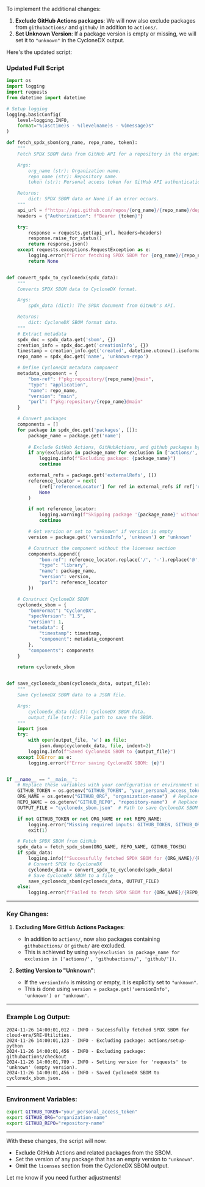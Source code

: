 To implement the additional changes:
1. **Exclude GitHub Actions packages**: We will now also exclude packages from `githubactions/` and `github/` in addition to `actions/`.
2. **Set Unknown Version**: If a package version is empty or missing, we will set it to `"unknown"` in the CycloneDX output.

Here's the updated script:

### Updated Full Script

```python
import os
import logging
import requests
from datetime import datetime

# Setup logging
logging.basicConfig(
    level=logging.INFO,
    format="%(asctime)s - %(levelname)s - %(message)s"
)

def fetch_spdx_sbom(org_name, repo_name, token):
    """
    Fetch SPDX SBOM data from GitHub API for a repository in the organization.

    Args:
        org_name (str): Organization name.
        repo_name (str): Repository name.
        token (str): Personal access token for GitHub API authentication.

    Returns:
        dict: SPDX SBOM data or None if an error occurs.
    """
    api_url = f"https://api.github.com/repos/{org_name}/{repo_name}/dependency-graph/sbom"
    headers = {"Authorization": f"Bearer {token}"}

    try:
        response = requests.get(api_url, headers=headers)
        response.raise_for_status()
        return response.json()
    except requests.exceptions.RequestException as e:
        logging.error(f"Error fetching SPDX SBOM for {org_name}/{repo_name}: {e}")
        return None


def convert_spdx_to_cyclonedx(spdx_data):
    """
    Converts SPDX SBOM data to CycloneDX format.

    Args:
        spdx_data (dict): The SPDX document from GitHub's API.

    Returns:
        dict: CycloneDX SBOM format data.
    """
    # Extract metadata
    spdx_doc = spdx_data.get('sbom', {})
    creation_info = spdx_doc.get('creationInfo', {})
    timestamp = creation_info.get('created', datetime.utcnow().isoformat())
    repo_name = spdx_doc.get('name', 'unknown-repo')

    # Define CycloneDX metadata component
    metadata_component = {
        "bom-ref": f"pkg:repository/{repo_name}@main",
        "type": "application",
        "name": repo_name,
        "version": "main",
        "purl": f"pkg:repository/{repo_name}@main"
    }

    # Convert packages
    components = []
    for package in spdx_doc.get('packages', []):
        package_name = package.get('name')
        
        # Exclude GitHub Actions, GitHubActions, and github packages by name
        if any(exclusion in package_name for exclusion in ['actions/', 'githubactions/', 'github/']):
            logging.info(f"Excluding package: {package_name}")
            continue

        external_refs = package.get('externalRefs', [])
        reference_locator = next(
            (ref['referenceLocator'] for ref in external_refs if ref['referenceType'] == 'purl'), 
            None
        )

        if not reference_locator:
            logging.warning(f"Skipping package '{package_name}' without a referenceLocator.")
            continue

        # Get version or set to "unknown" if version is empty
        version = package.get('versionInfo', 'unknown') or 'unknown'

        # Construct the component without the licenses section
        components.append({
            "bom-ref": reference_locator.replace('/', '-').replace('@', '-'),
            "type": "library",
            "name": package_name,
            "version": version,
            "purl": reference_locator
        })

    # Construct CycloneDX SBOM
    cyclonedx_sbom = {
        "bomFormat": "CycloneDX",
        "specVersion": "1.5",
        "version": 1,
        "metadata": {
            "timestamp": timestamp,
            "component": metadata_component
        },
        "components": components
    }

    return cyclonedx_sbom


def save_cyclonedx_sbom(cyclonedx_data, output_file):
    """
    Save CycloneDX SBOM data to a JSON file.

    Args:
        cyclonedx_data (dict): CycloneDX SBOM data.
        output_file (str): File path to save the SBOM.
    """
    import json
    try:
        with open(output_file, 'w') as file:
            json.dump(cyclonedx_data, file, indent=2)
        logging.info(f"Saved CycloneDX SBOM to {output_file}")
    except IOError as e:
        logging.error(f"Error saving CycloneDX SBOM: {e}")


if __name__ == "__main__":
    # Replace these variables with your configuration or environment variables
    GITHUB_TOKEN = os.getenv("GITHUB_TOKEN", "your_personal_access_token")  # Add GitHub token here or set as env variable
    ORG_NAME = os.getenv("GITHUB_ORG", "organization-name")  # Replace with the org name
    REPO_NAME = os.getenv("GITHUB_REPO", "repository-name")  # Replace with repo name within org
    OUTPUT_FILE = "cyclonedx_sbom.json"  # Path to save CycloneDX SBOM

    if not GITHUB_TOKEN or not ORG_NAME or not REPO_NAME:
        logging.error("Missing required inputs: GITHUB_TOKEN, GITHUB_ORG, or GITHUB_REPO.")
        exit(1)

    # Fetch SPDX SBOM from GitHub
    spdx_data = fetch_spdx_sbom(ORG_NAME, REPO_NAME, GITHUB_TOKEN)
    if spdx_data:
        logging.info(f"Successfully fetched SPDX SBOM for {ORG_NAME}/{REPO_NAME}.")
        # Convert SPDX to CycloneDX
        cyclonedx_data = convert_spdx_to_cyclonedx(spdx_data)
        # Save CycloneDX SBOM to a file
        save_cyclonedx_sbom(cyclonedx_data, OUTPUT_FILE)
    else:
        logging.error(f"Failed to fetch SPDX SBOM for {ORG_NAME}/{REPO_NAME}.")
```

---

### Key Changes:
1. **Excluding More GitHub Actions Packages**: 
   - In addition to `actions/`, now also packages containing `githubactions/` or `github/` are excluded. 
   - This is achieved by using `any(exclusion in package_name for exclusion in ['actions/', 'githubactions/', 'github/'])`.

2. **Setting Version to "Unknown"**: 
   - If the `versionInfo` is missing or empty, it is explicitly set to `"unknown"`. 
   - This is done using `version = package.get('versionInfo', 'unknown') or 'unknown'`.

---

### Example Log Output:

```plaintext
2024-11-26 14:00:01,012 - INFO - Successfully fetched SPDX SBOM for cloud-era/SRE-Utilities.
2024-11-26 14:00:01,123 - INFO - Excluding package: actions/setup-python
2024-11-26 14:00:01,456 - INFO - Excluding package: githubactions/checkout
2024-11-26 14:00:01,789 - INFO - Setting version for 'requests' to 'unknown' (empty version).
2024-11-26 14:00:01,456 - INFO - Saved CycloneDX SBOM to cyclonedx_sbom.json.
```

---

### Environment Variables:

```bash
export GITHUB_TOKEN="your_personal_access_token"
export GITHUB_ORG="organization-name"
export GITHUB_REPO="repository-name"
```

---

With these changes, the script will now:
- Exclude GitHub Actions and related packages from the SBOM.
- Set the version of any package that has an empty version to `"unknown"`.
- Omit the `licenses` section from the CycloneDX SBOM output.

Let me know if you need further adjustments!
